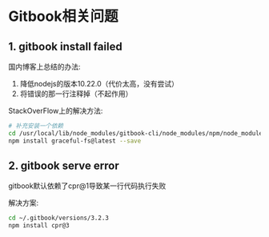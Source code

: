 # Gitbook相关问题

## 1. gitbook install failed

国内博客上总结的办法:

1. 降低nodejs的版本10.22.0（代价太高，没有尝试）
2. 将错误的那一行注释掉（不起作用）

StackOverFlow上的解决方法:

```sh
# 补充安装一个依赖
cd /usr/local/lib/node_modules/gitbook-cli/node_modules/npm/node_modules/
npm install graceful-fs@latest --save
```

## 2. gitbook serve error

gitbook默认依赖了cpr@1导致某一行代码执行失败

解决方案:

```bash
cd ~/.gitbook/versions/3.2.3
npm install cpr@3
```
